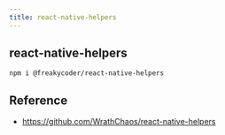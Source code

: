 ```yaml
---
title: react-native-helpers
---
```


## react-native-helpers


```
npm i @freakycoder/react-native-helpers
```

## Reference
- https://github.com/WrathChaos/react-native-helpers

